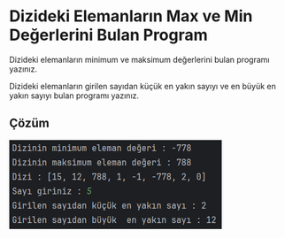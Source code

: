 # Dizideki Elemanların Max ve Min Değerlerini Bulan Program

Dizideki elemanların minimum ve maksimum değerlerini bulan programı yazınız.

Dizideki elemanların girilen sayıdan küçük en yakın sayıyı ve en büyük en yakın sayıyı bulan programı yazınız.

## Çözüm

![1](images/1.png)

